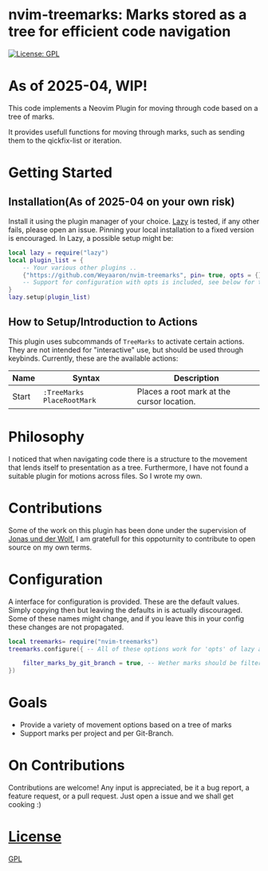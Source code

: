# nvim-treemarks: Marks stored as a tree for efficient code navigation

[![License: GPL](https://img.shields.io/badge/License-GPL-brightgreen.svg)](https://opensource.org/license/gpl-3-0/)


# As of 2025-04, WIP!
This code implements a Neovim Plugin for moving through code
based on a tree of marks. 


It provides usefull functions for moving through marks,
such as sending them to the qickfix-list or iteration.


# Getting Started
## Installation(As of 2025-04 on your own risk)
Install it using the plugin manager of your choice.
[Lazy](https://github.com/folke/lazy.nvim) is tested,
if any other fails, please open an issue. Pinning your local installation to a fixed version is encouraged.
In Lazy, a possible setup might be:

```lua
local lazy = require("lazy")
local plugin_list = {
    -- Your various other plugins ..
    {"https://github.com/Weyaaron/nvim-treemarks", pin= true, opts = {}}
    -- Support for configuration with opts is included, see below for the options
}
lazy.setup(plugin_list)
```

## How to Setup/Introduction to Actions
This plugin uses subcommands of `TreeMarks` to activate certain actions.
They are not intended for "interactive" use, but should be used through
keybinds.
Currently, these are the available actions:

| Name | Syntax | Description |
| --- | -------- | -------- |
| Start | `:TreeMarks PlaceRootMark `| Places a root mark at the cursor location. |


# Philosophy

I noticed that when navigating code there is a structure to the movement that
lends itself to presentation as a tree. Furthermore, I have not found
a suitable plugin for motions across files. So I wrote my own.


# Contributions

Some of the work on this plugin has been done under the supervision of
[Jonas und der Wolf.](https://www.jonasundderwolf.de/) I am gratefull
for this oppoturnity to contribute to open source on my own terms.


# Configuration
A interface for configuration is provided. These are the default values.
Simply copying then but leaving the defaults in is actually discouraged. Some of these names
might change, and if you leave this in your config these changes are not propagated.
```lua
local treemarks= require("nvim-treemarks")
treemarks.configure({ -- All of these options work for 'opts' of lazy as well.

	filter_marks_by_git_branch = true, -- Wether marks should be filtered by git-branch,
})
```

# Goals
- Provide a variety of movement options based on a tree of marks
- Support marks per project and per Git-Branch.

# On Contributions
Contributions are welcome! Any input is appreciated, be it a bug report, a feature request, or a pull request.
Just open a issue and we shall get cooking :)

# [License](/LICENSE)
[GPL](LICENSE)
